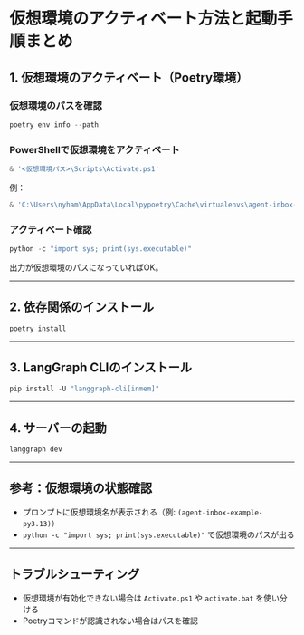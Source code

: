 # 仮想環境のアクティベート方法と起動手順まとめ

## 1. 仮想環境のアクティベート（Poetry環境）

### 仮想環境のパスを確認
```powershell
poetry env info --path
```

### PowerShellで仮想環境をアクティベート
```powershell
& '<仮想環境パス>\Scripts\Activate.ps1'
```
例：
```powershell
& 'C:\Users\nyham\AppData\Local\pypoetry\Cache\virtualenvs\agent-inbox-example-m14jv_C_-py3.13\Scripts\Activate.ps1'
```

### アクティベート確認
```powershell
python -c "import sys; print(sys.executable)"
```
出力が仮想環境のパスになっていればOK。

---

## 2. 依存関係のインストール
```powershell
poetry install
```

---

## 3. LangGraph CLIのインストール
```powershell
pip install -U "langgraph-cli[inmem]"
```

---

## 4. サーバーの起動
```powershell
langgraph dev
```

---

## 参考：仮想環境の状態確認
- プロンプトに仮想環境名が表示される（例: `(agent-inbox-example-py3.13)`）
- `python -c "import sys; print(sys.executable)"` で仮想環境のパスが出る

---

## トラブルシューティング
- 仮想環境が有効化できない場合は `Activate.ps1` や `activate.bat` を使い分ける
- Poetryコマンドが認識されない場合はパスを確認 